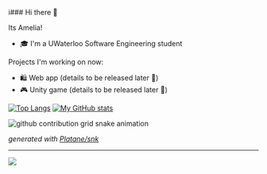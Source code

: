 i### Hi there 👋

Its Amelia!
- 🎓 I'm a UWaterloo Software Engineering student

Projects I'm working on now:
- 🛍️ Web app (details to be released later 🤫)
- 🎮 Unity game (details to be released later 🫢)

[![Top Langs](https://github-readme-stats.vercel.app/api/top-langs/?username=Amelia1110&layout=donut&theme=radical)](https://github.com/Amelia1110/github-readme-stats) [![My GitHub stats](https://github-readme-stats.vercel.app/api?username=Amelia1110&hide_rank=true&theme=radical)](https://github.com/Amelia1110/github-readme-stats)

<picture>
  <source media="(prefers-color-scheme: light)" srcset="https://raw.githubusercontent.com/Amelia1110/Amelia1110/output/github-contribution-grid-snake-dark.svg">
  <source media="(prefers-color-scheme: dark)" srcset="https://raw.githubusercontent.com/Amelia1110/Amelia1110/output/github-contribution-grid-snake.svg">
  <img alt="github contribution grid snake animation" src="https://raw.githubusercontent.com/Amelia1110/Amelia1110/output/github-contribution-grid-snake.svg">
</picture>

_generated with [Platane/snk](https://github.com/Platane/snk)_

---
[![](https://visitcount.itsvg.in/api?id=Amelia1110&icon=0&color=6)](https://visitcount.itsvg.in)

<!--
**Amelia1110/Amelia1110** is a ✨ _special_ ✨ repository because its `README.md` (this file) appears on your GitHub profile.

Here are some ideas to get you started:

- 🔭 I’m currently working on ...
- 🌱 I’m currently learning ...
- 👯 I’m looking to collaborate on ...
- 🤔 I’m looking for help with ...
- 💬 Ask me about ...
- 📫 How to reach me: ...
- 😄 Pronouns: ...
- ⚡ Fun fact: ...
-->
